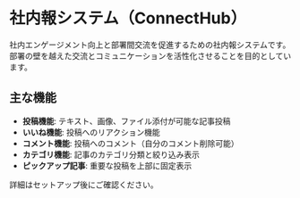 # 社内報システム（ConnectHub）

社内エンゲージメント向上と部署間交流を促進するための社内報システムです。部署の壁を越えた交流とコミュニケーションを活性化させることを目的としています。

## 主な機能

- **投稿機能**: テキスト、画像、ファイル添付が可能な記事投稿
- **いいね機能**: 投稿へのリアクション機能
- **コメント機能**: 投稿へのコメント（自分のコメント削除可能）
- **カテゴリ機能**: 記事のカテゴリ分類と絞り込み表示
- **ピックアップ記事**: 重要な投稿を上部に固定表示

詳細はセットアップ後にご確認ください。